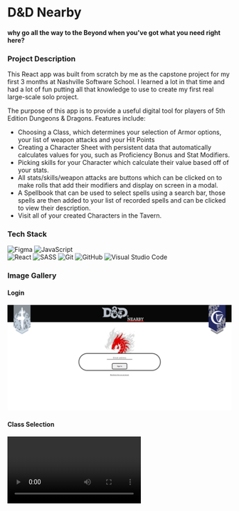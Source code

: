 # D&D Nearby
#### why go all the way to the Beyond when you've got what you need right here?

### Project Description
This React app was built from scratch by me as the capstone project for my first 3 months at Nashville Software School. I learned a lot in that time and had a lot of fun putting all that knowledge to use to create my first real large-scale solo project.

The purpose of this app is to provide a useful digital tool for players of 5th Edition Dungeons & Dragons.
Features include:
* Choosing a Class, which determines your selection of Armor options, your list of weapon attacks and your Hit Points
* Creating a Character Sheet with persistent data that automatically calculates values for you, such as Proficiency Bonus and Stat Modifiers.
* Picking skills for your Character which calculate their value based off of your stats.
* All stats/skills/weapon attacks are buttons which can be clicked on to make rolls that add their modifiers and display on screen in a modal.
* A Spellbook that can be used to select spells using a search bar, those spells are then added to your list of recorded spells and can be clicked to view their description.
* Visit all of your created Characters in the Tavern.

### Tech Stack
![Figma](https://img.shields.io/badge/figma-%23F24E1E.svg?style=for-the-badge&logo=figma&logoColor=white)
![JavaScript](https://img.shields.io/badge/javascript-%23323330.svg?style=for-the-badge&logo=javascript&logoColor=%23F7DF1E)    
![React](https://img.shields.io/badge/react-%2320232a.svg?style=for-the-badge&logo=react&logoColor=%2361DAFB)
![SASS](https://img.shields.io/badge/SASS-hotpink.svg?style=for-the-badge&logo=SASS&logoColor=white)
![Git](https://img.shields.io/badge/git-%23F05033.svg?style=for-the-badge&logo=git&logoColor=white)
![GitHub](https://img.shields.io/badge/github-%23121011.svg?style=for-the-badge&logo=github&logoColor=white) 
![Visual Studio Code](https://img.shields.io/badge/Visual%20Studio%20Code-0078d7.svg?style=for-the-badge&logo=visual-studio-code&logoColor=white)

### Image Gallery

#### Login
![Login page](public/images/readmelogin.png)

#### Class Selection
![class select page](public/images/readmeclasses.mp4)